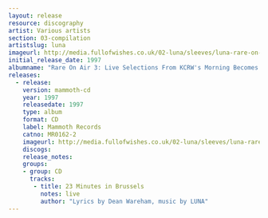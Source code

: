 ```yaml
---
layout: release
resource: discography
artist: Various artists
section: 03-compilation
artistslug: luna
imageurl: http://media.fullofwishes.co.uk/02-luna/sleeves/luna-rare-on-air-3.jpg
initial_release_date: 1997
albumname: "Rare On Air 3: Live Selections From KCRW's Morning Becomes Eclectic"
releases:
  - release: 
    version: mammoth-cd
    year: 1997
    releasedate: 1997
    type: album
    format: CD
    label: Mammoth Records
    catno: MR0162-2
    imageurl: http://media.fullofwishes.co.uk/02-luna/sleeves/luna-rare-on-air-3.jpg
    discogs: 
    release_notes: 
    groups:
    - group: CD
      tracks:
       - title: 23 Minutes in Brussels
         notes: live
         author: "Lyrics by Dean Wareham, music by LUNA"
---
```

